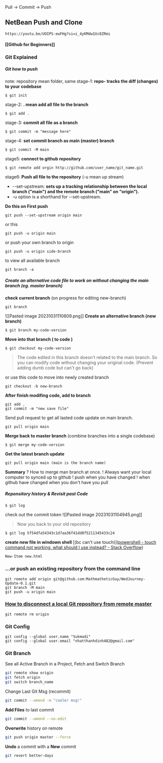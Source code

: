 Pull -> Commit -> Push
## **NetBean Push and Clone**
	https://youtu.be/UOIPS-ewFHg?si=i_4yKMdw1Uc8ZRmi


#### [[Github for Beginners]]

### Git Explained

##### Git how to push 

note: repository mean folder, same 
stage-1: **repo- tracks the diff (changes) to your codebase**
```shell
$ git init
```
stage-2:  **. mean add all file to the branch** 
```shell
$ git add .
```
stage-3: **commit all file as a branch** 
```shell
$ git commit -m "message here"
```
stage-4: **set commit branch as main (master) branch** 
```shell
$ git commit -M main
```
stage5: **connect to github repository** 
```shell
$ git remote add orgin http://github.com/user_name/git_name.git
``` 
stage6: **Push all file to the repository**  (-u mean up stream)
+ --set-upstream: 
	**sets up a tracking relationship between the local branch ("main") and the remote branch ("main" on "origin").**
+ -u option is a shorthand for --set-upstream.

**Do this on First push**
```shell
git push --set-upstream origin main
```
or this
```shell
git push -u origin main
```


or  push your own branch to origin
```shell
git push -u origin side-branch
```

to view all available branch
```shell
git branch -a
```

##### Create an alternative code file to work on without changing the main branch (eg. master branch)
**check current branch** (on progress for editing new-branch)
```shell
git branch
```
![[Pasted image 20231031110609.png]]
**Create an alternative branch (new branch)** 
```shell
$ git branch my-code-version
```
**Move into that branch ( to code )**
```shell
$ git checkout my-code-version
```
> The code edited in this branch doesn't related to the main branch. So you can modify code without changing your original code. (Prevent adding dumb code but can't go back)

or use this code to move into newly created branch 
```shell
git checkout -b new-branch
```

**After finish modifing code, add to branch** 
```shell
git add . 
git commit -m "new save file"
```
Send pull request to get all lasted code update on main branch. 
```shell
git pull origin main 
```


**Merge back to master branch** 
(combine branches into a single codebase)
```shell
$ git merge my-code-version
```
**Get the latest branch update**
```shell
git pull origin main (main is the branch name)
```

**Summary**
? How to merge man branch at once.
! Always want your local computer to synced up to github
! push when you have changed
! when github have changed when you don't have you pull



##### Reponsitory history & Revisit past Code
```shell
$ git log
```
check out the commit token
![[Pasted image 20231031104945.png]]
> Now you back to your old repository
```shell
$ git log 5f54dfa54343c1d7aa36f41dd8f5211345433c24
```

**create new file in windown shell** [(bc can't use touch)]([powershell - touch command not working, what should I use instead? - Stack Overflow](https://stackoverflow.com/questions/67659993/touch-command-not-working-what-should-i-use-instead))
```shell
New-Item new.html
```


### …or push an existing repository from the command line
```shell
git remote add origin git@github.com:MathmatheticGuy/WedJourney-Update-0.1.git
git branch -M main
git push -u origin main
```

### [How to disconnect a local Git repository from remote master](https://stackoverflow.com/questions/29583706/how-to-disconnect-a-local-git-repository-from-remote-master)
```shell
git remote rm origin
```


### Git Config 
```shell
git config --global user.name "Sukmadi"
git config --global user.email "nhatthanhdinh482@gmail.com"
```

### Git Branch
See all Active Branch in a Project, Fetch and Switch Branch 
```bash
git remote show origin
git fetch origin
git switch branch_name
```

Change Last Git Msg (recommit)
```bash
git commit --amend -m "cooler msg!"
```

**Add Files** to last commit
```bash
git commit --amend --no-edit
```

**Overwrite** history on remote 
```bash
git push origin master --force
```

**Undo** a commit with a **New** commit
```bash
git revert better-days
```

